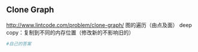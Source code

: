 ## Clone Graph
http://www.lintcode.com/problem/clone-graph/
图的遍历（由点及面）
deep copy：复制到不同的内存位置（修改新的不影响旧的）





```py
#自己的答案


```

